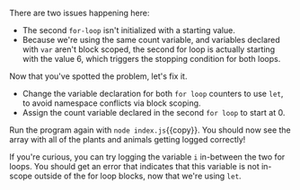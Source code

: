 There are two issues happening here:
- The second `for-loop` isn't initialized with a starting value.
- Because we're using the same count variable, and variables declared with `var` aren't block scoped, the second for loop is actually starting with the value 6, which triggers the stopping condition for both loops.

Now that you've spotted the problem, let's fix it. 

- Change the variable declaration for both `for loop` counters to use `let`, to avoid namespace conflicts via block scoping.
- Assign the count variable declared in the second `for loop` to start at 0.

Run the program again with `node index.js`{{copy}}. You should now see the array with all of the plants and animals getting logged correctly!

If you're curious, you can try logging the variable `i` in-between the two for loops. You should get an error that indicates that this variable is not in-scope outside of the for loop blocks, now that we're using `let`.